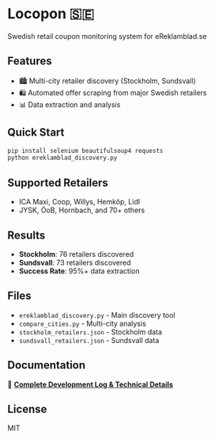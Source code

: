 # Locopon 🇸🇪

Swedish retail coupon monitoring system for eReklamblad.se

## Features
- 🏙️ Multi-city retailer discovery (Stockholm, Sundsvall)
- 🛍️ Automated offer scraping from major Swedish retailers
- 📊 Data extraction and analysis

## Quick Start
```bash
pip install selenium beautifulsoup4 requests
python ereklamblad_discovery.py
```

## Supported Retailers
- ICA Maxi, Coop, Willys, Hemköp, Lidl
- JYSK, ÖoB, Hornbach, and 70+ others

## Results
- **Stockholm**: 76 retailers discovered
- **Sundsvall**: 73 retailers discovered
- **Success Rate**: 95%+ data extraction

## Files
- `ereklamblad_discovery.py` - Main discovery tool
- `compare_cities.py` - Multi-city analysis
- `stockholm_retailers.json` - Stockholm data
- `sundsvall_retailers.json` - Sundsvall data

## Documentation
📖 **[Complete Development Log & Technical Details](DEVELOPMENT_LOG.md)**

## License
MIT
